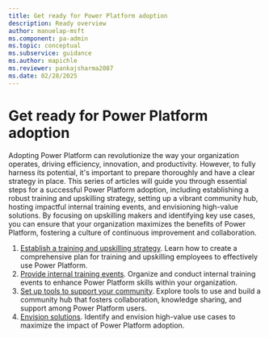 ```yaml
---
title: Get ready for Power Platform adoption
description: Ready overview
author: manuelap-msft
ms.component: pa-admin
ms.topic: conceptual
ms.subservice: guidance
ms.author: mapichle
ms.reviewer: pankajsharma2087
ms.date: 02/28/2025
---
```


# Get ready for Power Platform adoption

Adopting Power Platform can revolutionize the way your organization operates, driving efficiency, innovation, and productivity. However, to fully harness its potential, it's important to prepare thoroughly and have a clear strategy in place. This series of articles will guide you through essential steps for a successful Power Platform adoption, including establishing a robust training and upskilling strategy, setting up a vibrant community hub, hosting impactful internal training events, and envisioning high-value solutions. By focusing on upskilling makers and identifying key use cases, you can ensure that your organization maximizes the benefits of Power Platform, fostering a culture of continuous improvement and collaboration.

1. [Establish a training and upskilling strategy](training-strategy.md). Learn how to create a comprehensive plan for training and upskilling employees to effectively use Power Platform.
1. [Provide internal training events](in-a-day.md). Organize and conduct internal training events to enhance Power Platform skills within your organization.
1. [Set up tools to support your community](wiki-community.md). Explore tools to use and build a community hub that fosters collaboration, knowledge sharing, and support among Power Platform users.
1. [Envision solutions](solution-envisioning.md). Identify and envision high-value use cases to maximize the impact of Power Platform adoption.
